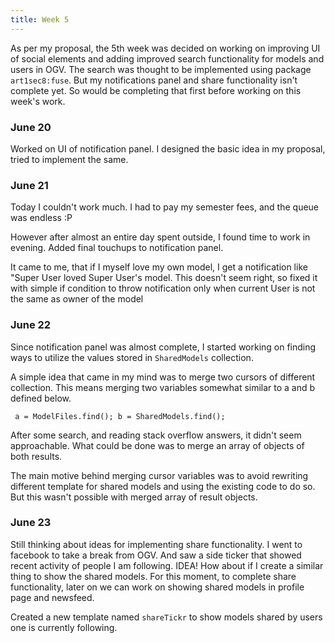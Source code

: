 ```yaml
---
title: Week 5
---
```


<p class="lead">
As per my proposal, the 5th week was decided on working on improving UI of social elements and adding improved search functionality for models and users in OGV. The search was thought to be implemented using package <code>art1sec8:fuse</code>. But my notifications panel and share functionality isn't complete yet. So would be completing that first before working on this week's work.
</p>
  
<div class="accordion">
<h3>June 20</h3>
<div>
<p>Worked on UI of notification panel. I designed the basic idea in my proposal, tried to implement the same.</p>
</div>

<h3>June 21</h3>
<div>
<p>Today I couldn't work much. I had to pay my semester fees, and the queue was endless :P</p>
<p>However after almost an entire day spent outside, I found time to work in evening. Added final touchups to notification panel.</p>
<p>It came to me, that if I myself love my own model, I get a notification like "Super User loved Super User's model. This doesn't seem right, so fixed it with simple if condition to throw notification only when current User is not the same as owner of the model</p>
</div>

<h3>June 22</h3>
<div>
<p>Since notification panel was almost complete, I started working on finding ways to utilize the values stored in <code>SharedModels</code> collection.</p>
<p>A simple idea that came in my mind was to merge two cursors of different collection. This means merging two variables somewhat similar to a and b defined below.</p>
<code> a = ModelFiles.find(); b = SharedModels.find(); </code>
<p>After some search, and reading stack overflow answers, it didn't seem approachable. What could be done was to merge an array of objects of both results.</p>
<p>The main motive behind merging cursor variables was to avoid rewriting different template for shared models and using the existing code to do so. But this wasn't possible with merged array of result objects.</p>
</div>

<h3>June 23</h3>
<div>
<p>Still thinking about ideas for implementing share functionality. I went to facebook to take a break from OGV. And saw a side ticker that showed recent activity of people I am following. IDEA! How about if I create a similar thing to show the shared models. For this moment, to complete share functionality, later on we can work on showing shared models in profile page and newsfeed.</p>
<p>Created a new template named <code>shareTickr</code> to show models shared by users one is currently following.</p>
</div>

</div>
